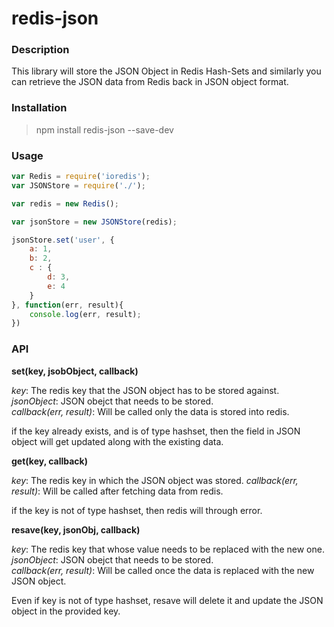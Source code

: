 









# redis-json


### Description

This library will store the JSON Object in Redis Hash-Sets and similarly you can retrieve the JSON data from Redis back in JSON object format.


### Installation

> npm install redis-json --save-dev

### Usage 

```javascript
var Redis = require('ioredis');
var JSONStore = require('./');

var redis = new Redis();

var jsonStore = new JSONStore(redis);

jsonStore.set('user', {
    a: 1,
    b: 2,
    c : {
        d: 3,
        e: 4
    }
}, function(err, result){
    console.log(err, result);
})

```

### API

**set(key, jsobObject, callback)**

*key*: The redis key that the JSON object has to be stored against.  
*jsonObject*: JSON obejct that needs to be stored.  
*callback(err, result)*: Will be called only the data is stored into redis.

if the key already exists, and is of type hashset, then the field in JSON object will get updated along with the existing data.


**get(key, callback)**

*key*: The redis key in which the JSON object was stored.
*callback(err, result)*: Will be called after fetching data from redis.

if the key is not of type hashset, then redis will through error.


**resave(key, jsonObj, callback)**

*key*: The redis key that whose value needs to be replaced with the new one.
*jsonObject*: JSON obejct that needs to be stored.  
*callback(err, result)*: Will be called once the data is replaced with the new JSON object.

Even if key is not of type hashset, resave will delete it and update the JSON object in the provided key.
